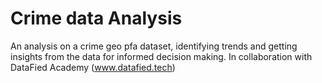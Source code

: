 # Crime data Analysis
An analysis on a crime geo pfa dataset, identifying trends and getting insights from the data for informed decision making.
In collaboration with DataFied Academy (www.datafied.tech)